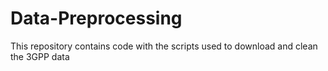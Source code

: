 # Data-Preprocessing
This repository contains code with the scripts used to download and clean the 3GPP data
